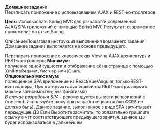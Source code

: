 **Домашнее задание**  
Переписать приложение с использованием AJAX и REST-контроллеров

**Цель:**
Использовать Spring MVC для разработки современных AJAX/SPA приложений c помощью Spring MVC
Результат: современное приложение на стеке Spring


Описание/Пошаговая инструкция выполнения домашнего задания:
Домашнее задание выполняется на основе предыдущего.

Переписать приложение с классических View на AJAX архитектуру и REST-контроллеры;
**Минимум:**   
получение одной сущности и отображение её на странице с помощью XmlHttpRequest, fetch api или jQuery;   
**Опционально максимум:**   
полноценное SPA приложение на React/Vue/Angular, только REST-контроллеры;
Протестировать все эндпойнты REST-контроллеров с моками зависимостей;
Без фанатизма)   
_В случае разработки SPA_ - рекомендуется вынести репозиторий с front-end. Используйте proxy при разработке (настройки CORS не должно быть).
Данное задание, выполненное в виде SPA засчитывает пердыдущее ДЗ
Если Вы хотите засчитать, то обязательно пришлите ссылку в чат соответствующего предыдущего занятия.
Данное ДЗ будет использоваться в дальнейшем
